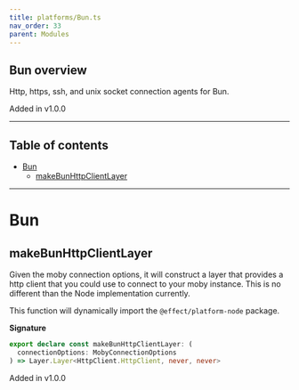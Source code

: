 ```yaml
---
title: platforms/Bun.ts
nav_order: 33
parent: Modules
---
```


## Bun overview

Http, https, ssh, and unix socket connection agents for Bun.

Added in v1.0.0

---

<h2 class="text-delta">Table of contents</h2>

- [Bun](#bun)
  - [makeBunHttpClientLayer](#makebunhttpclientlayer)

---

# Bun

## makeBunHttpClientLayer

Given the moby connection options, it will construct a layer that provides a
http client that you could use to connect to your moby instance. This is no
different than the Node implementation currently.

This function will dynamically import the `@effect/platform-node` package.

**Signature**

```ts
export declare const makeBunHttpClientLayer: (
  connectionOptions: MobyConnectionOptions
) => Layer.Layer<HttpClient.HttpClient, never, never>
```

Added in v1.0.0
